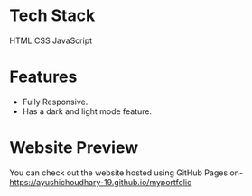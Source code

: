 # Tech Stack
HTML
CSS
JavaScript

# Features
- Fully Responsive. 
- Has a dark and light mode feature.

# Website Preview
You can check out the website hosted using GitHub Pages on- https://ayushichoudhary-19.github.io/myportfolio


